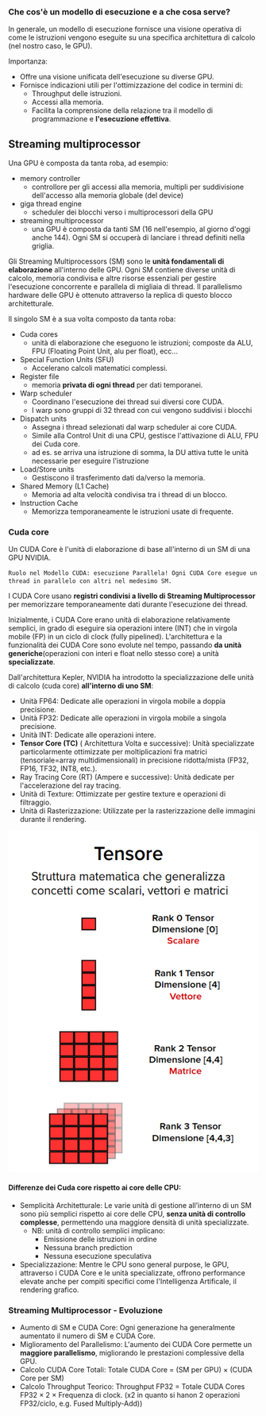 ### Che cos'è un modello di esecuzione e a che cosa serve?
In generale, un modello di esecuzione fornisce una visione operativa di come le istruzioni vengono eseguite su una specifica architettura di calcolo (nel nostro caso, le GPU).

Importanza:
- Offre una visione unificata dell'esecuzione su diverse GPU.
- Fornisce indicazioni utili per l'ottimizzazione del codice in termini di:
    - Throughput delle istruzioni.
    - Accessi alla memoria.
    - Facilita la comprensione della relazione tra il modello di programmazione e __l'esecuzione effettiva__.

## Streaming multiprocessor
Una GPU è composta da tanta roba, ad esempio:
- memory controller
    - controllore per gli accessi alla memoria, multipli per suddivisione dell'accesso alla memoria globale (del device)
- giga thread engine
    - scheduler dei blocchi verso i multiprocessori della GPU
- streaming multiprocessor
    - una GPU è composta da tanti SM (16 nell'esempio, al giorno d'oggi anche 144). Ogni SM si occuperà di lanciare i thread definiti nella griglia.

Gli Streaming Multiprocessors (SM) sono le __unità fondamentali di elaborazione__ all'interno delle GPU. Ogni SM contiene diverse unità di calcolo, memoria condivisa e altre risorse essenziali per gestire l'esecuzione concorrente e parallela di migliaia di thread. Il parallelismo hardware delle GPU è ottenuto attraverso la replica di questo blocco architetturale.

Il singolo SM è a sua volta composto da tanta roba:
- Cuda cores
    - unità di elaborazione che eseguono le istruzioni; composte da ALU, FPU (Floating Point Unit, alu per float), ecc...
- Special Function Units (SFU)
    - Accelerano calcoli matematici complessi.
- Register file
    - memoria __privata di ogni thread__ per dati temporanei.
- Warp scheduler
    - Coordinano l'esecuzione dei thread sui diversi core CUDA.
    - I warp sono  gruppi di 32 thread con cui vengono suddivisi i blocchi
- Dispatch units    
    - Assegna i thread selezionati dal warp scheduler ai core CUDA.
    - Simile alla Control Unit di una CPU, gestisce l'attivazione di ALU, FPU dei Cuda core.
    - ad es. se arriva una istruzione di somma, la DU attiva tutte le unità necessarie per eseguire l'istruzione
- Load/Store units
    - Gestiscono il trasferimento dati da/verso la memoria.
- Shared Memory (L1 Cache)
    - Memoria ad alta velocità condivisa tra i thread di un blocco.
- Instruction Cache
    - Memorizza temporaneamente le istruzioni usate di frequente.

### Cuda core
Un CUDA Core è l'unità di elaborazione di base all'interno di un SM di una GPU NVIDIA. 

    Ruolo nel Modello CUDA: esecuzione Parallela! Ogni CUDA Core esegue un thread in parallelo con altri nel medesimo SM.

I CUDA Core usano __registri condivisi a livello di Streaming Multiprocessor__ per memorizzare temporaneamente dati durante l'esecuzione dei thread.

Inizialmente, i CUDA Core erano unità di elaborazione relativamente semplici, in grado di eseguire sia operazioni intere (INT) che in virgola mobile (FP) in un ciclo di clock (fully pipelined). L'architettura e la funzionalità dei CUDA Core sono evolute nel tempo, passando __da unità generiche__(operazioni con interi e float nello stesso core) a unità __specializzate__.

Dall'architettura Kepler, NVIDIA ha introdotto la specializzazione delle unità di calcolo (cuda core) __all'interno di uno SM__:
- Unità FP64: Dedicate alle operazioni in virgola mobile a doppia precisione.
- Unità FP32: Dedicate alle operazioni in virgola mobile a singola precisione.
- Unità INT: Dedicate alle operazioni intere.
- __Tensor Core (TC)__ ( Architettura Volta e successive): Unità specializzate particolarmente ottimizzate per moltiplicazioni fra matrici (tensoriale=array multidimensionali) in precisione ridotta/mista (FP32, FP16, TF32, INT8, etc.).
- Ray Tracing Core (RT) (Ampere e successive): Unità dedicate per l'accelerazione del ray tracing.
- Unità di Texture: Ottimizzate per gestire texture e operazioni di filtraggio.
- Unità di Rasterizzazione: Utilizzate per la rasterizzazione delle immagini durante il rendering.

![alt text](immagini/def_tensore.png)

#### Differenze dei Cuda core rispetto ai core delle CPU:
- Semplicità Architetturale: Le varie unità di gestione all’interno di un SM sono più semplici rispetto ai core delle CPU, __senza unità di controllo complesse__, permettendo una maggiore densità di unità specializzate.
    - NB: unità di controllo semplici implicano:
        - Emissione delle istruzioni in ordine
        - Nessuna branch prediction
        - Nessuna esecuzione speculativa
- Specializzazione: Mentre le CPU sono general purpose, le GPU, attraverso i CUDA Core e le unità specializzate,
offrono performance elevate anche per compiti specifici come l'Intelligenza Artificale, il rendering grafico.

### Streaming Multiprocessor - Evoluzione
- Aumento di SM e CUDA Core: Ogni generazione ha generalmente aumentato il numero di SM e CUDA Core.
- Miglioramento del Parallelismo: L'aumento dei CUDA Core permette un __maggiore parallelismo__, migliorando le prestazioni complessive della GPU.
- Calcolo CUDA Core Totali: Totale CUDA Core = (SM per GPU) × (CUDA Core per SM)
- Calcolo Throughput Teorico: Throughput FP32 = Totale CUDA Cores FP32 × 2 × Frequenza di clock. (x2 in quanto si hanon 2 operazioni FP32/ciclo, e.g. Fused Multiply-Add))

